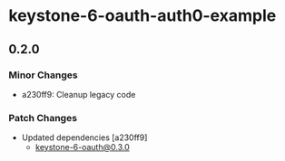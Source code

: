 # keystone-6-oauth-auth0-example

## 0.2.0

### Minor Changes

- a230ff9: Cleanup legacy code

### Patch Changes

- Updated dependencies [a230ff9]
  - keystone-6-oauth@0.3.0
